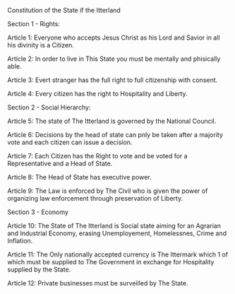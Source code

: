 Constitution of the State if the Itterland

Section 1 - Rights:

Article 1: Everyone who accepts Jesus Christ as his Lord and Savior in all his divinity is a Citizen.

Article 2: In order to live in This State you must be mentally and phisically able.

Article 3: Evert stranger has the full right to full citizenship with consent.

Article 4: Every citizen has the right to Hospitality and Liberty.

Section 2 - Social Hierarchy:

Article 5: The state of The Itterland is governed by the National Council.

Article 6: Decisions by the head of state can pnly be taken after a majority vote and each citizen can issue a decision.

Article 7: Each Citizen has the Right to vote and be voted for a Representative and a Head of State.

Article 8: The Head of State has executive power.

Article 9: The Law is enforced by The Civil who is given the power of organizing law enforcement through preservation of Liberty.

Section 3 - Economy

Article 10: The State of The Itterland is Social state aiming for an Agrarian and Industrial Economy, erasing Unemployement, Homelessnes, Crime and Inflation.

Article 11: The Only nationally accepted currency is The Ittermark which 1 of which must be supplied to The Government in exchange for Hospitality supplied by the State.

Article 12: Private businesses must be surveilled by The State.
